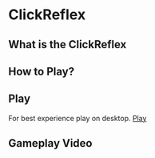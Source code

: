 # ClickReflex

## What is the ClickReflex

## How to Play?

## Play
For best experience play on desktop. [Play](https://sagumax404.github.io)

## Gameplay Video
